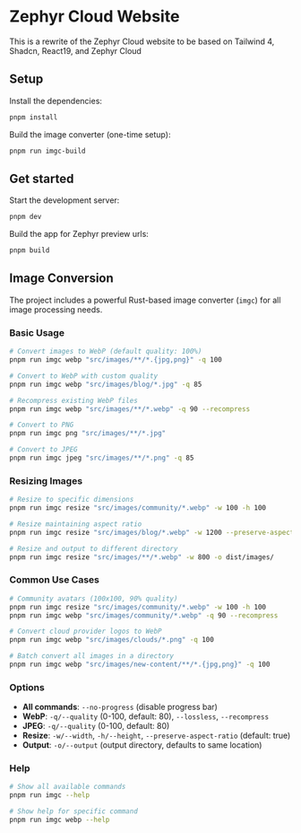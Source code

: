 # Zephyr Cloud Website
This is a rewrite of the Zephyr Cloud website to be based on Tailwind 4, Shadcn, React19, and Zephyr Cloud

## Setup

Install the dependencies:

```bash
pnpm install
```

Build the image converter (one-time setup):

```bash
pnpm run imgc-build
```

## Get started

Start the development server:

```bash
pnpm dev
```

Build the app for Zephyr preview urls:

```bash
pnpm build
```

## Image Conversion

The project includes a powerful Rust-based image converter (`imgc`) for all image processing needs.

### Basic Usage

```bash
# Convert images to WebP (default quality: 100%)
pnpm run imgc webp "src/images/**/*.{jpg,png}" -q 100

# Convert to WebP with custom quality
pnpm run imgc webp "src/images/blog/*.jpg" -q 85

# Recompress existing WebP files
pnpm run imgc webp "src/images/**/*.webp" -q 90 --recompress

# Convert to PNG
pnpm run imgc png "src/images/**/*.jpg"

# Convert to JPEG
pnpm run imgc jpeg "src/images/**/*.png" -q 85
```

### Resizing Images

```bash
# Resize to specific dimensions
pnpm run imgc resize "src/images/community/*.webp" -w 100 -h 100

# Resize maintaining aspect ratio
pnpm run imgc resize "src/images/blog/*.webp" -w 1200 --preserve-aspect-ratio

# Resize and output to different directory
pnpm run imgc resize "src/images/**/*.webp" -w 800 -o dist/images/
```

### Common Use Cases

```bash
# Community avatars (100x100, 90% quality)
pnpm run imgc resize "src/images/community/*.webp" -w 100 -h 100
pnpm run imgc webp "src/images/community/*.webp" -q 90 --recompress

# Convert cloud provider logos to WebP
pnpm run imgc webp "src/images/clouds/*.png" -q 100

# Batch convert all images in a directory
pnpm run imgc webp "src/images/new-content/**/*.{jpg,png}" -q 100
```

### Options

- **All commands**: `--no-progress` (disable progress bar)
- **WebP**: `-q/--quality` (0-100, default: 80), `--lossless`, `--recompress`
- **JPEG**: `-q/--quality` (0-100, default: 80)
- **Resize**: `-w/--width`, `-h/--height`, `--preserve-aspect-ratio` (default: true)
- **Output**: `-o/--output` (output directory, defaults to same location)

### Help

```bash
# Show all available commands
pnpm run imgc --help

# Show help for specific command
pnpm run imgc webp --help
```
